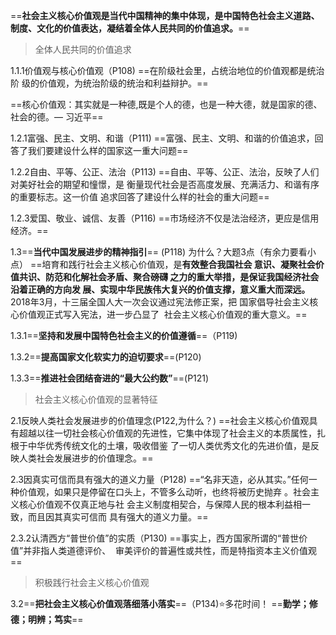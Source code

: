 ==**社会主义核心价值观是当代中国精神的集中体现，是中国特色社会主义道路、制度、文化的价值表达，凝结着全体人民共同的价值追求。**==

>全体人民共同的价值追求

1.1.1价值观与核心价值观（P108)
==在阶级社会里，占统治地位的价值观都是统治阶 级的价值观，为统治阶级的统治和利益辩护。==

==核心价值观：其实就是一种德,既是个人的德，也是一种大德，就是国家的德、社会的德。— 习近平==

1.2.1富强、民主、文明、和谐（P111)
==富强、民主、文明、和谐的价值追求，回答了我们要建设什么样的国家这一重大问题==

1.2.2自由、平等、公正、法治（P113)
==自由、平等、公正、法治，反映了人们对美好社会的期望和憧憬，是 衡量现代社会是否高度发展、充满活力、和谐有序的重要标志。这一价值 追求回答了建设什么样的社会的重大问题==

1.2.3爱国、敬业、诚信、友善（P116)
==市场经济不仅是法治经济，更应是信用经济。==

1.3==**当代中国发展进步的精神指引**== (P118)  为什么？大题3点（有余力要看小点）
==培育和践行社会主义核心价值观，是**有效整合我国社会 意识、凝聚社会价值共识、防范和化解社会矛盾、聚合磅礴 之力的重大举措，是保证我国经济社会沿着正确的方向发 展、实现中华民族伟大复兴的价值支撑，意义重大而深远。**  2018年3月，十三届全国人大一次会议通过宪法修正案，把 国家倡导社会主义核心价值观正式写入宪法，进一步凸显了  社会主义核心价值观的重大意义。==

1.3.1==**坚持和发展中国特色社会主义的价值遵循**==（P119)

1.3.2==**提高国家文化软实力的迫切要求**==(P120)

1.3.3==**推进社会团结奋进的“最大公约数”**==(P121)

>社会主义核心价值观的显著特征

2.1反映人类社会发展进步的价值理念(P122,为什么？)
==社会主义核心价值观具有超越以往一切社会核心价值观的先进性，它集中体现了社会主义的本质属性，扎根于中华优秀传统文化的土壤，吸收借鉴 了一切人类优秀文化的先进价值，是反映人类社会发展进步的价值理念。==

2.3因真实可信而具有强大的道义力量（P128)
==“名非天造，必从其实。”任何一种价值观，如果只是停留在口头上，不管多么动听，也终将被历史抛弃 。社会主义核心价值观不仅真正地与社 会主义制度相契合，与保障人民的根本利益相一致，而且因其真实可信而 具有强大的道义力量。==

2.3.2认清西方“普世价值”的实质（P130)
==事实上，西方国家所谓的“普世价值”并非指人类道德评价、  审美评价的普遍性或共性，而是特指资本主义价值观==

>积极践行社会主义核心价值观

3.2==**把社会主义核心价值观落细落小落实**==（P134)⭐多花时间！
==**勤学；修德；明辨；笃实**==

